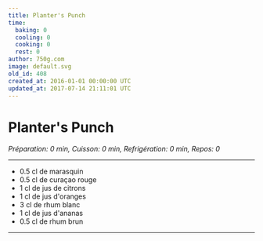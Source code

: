 ```yaml
---
title: Planter's Punch
time:
  baking: 0
  cooling: 0
  cooking: 0
  rest: 0
author: 750g.com
image: default.svg
old_id: 408
created_at: 2016-01-01 00:00:00 UTC
updated_at: 2017-07-14 21:11:01 UTC
---
```


# Planter's Punch

_Préparation: 0 min, Cuisson: 0 min, Refrigération: 0 min, Repos: 0_

---

- 0.5 cl de marasquin
- 0.5 cl de curaçao rouge
- 1 cl de jus de citrons
- 1 cl de jus d'oranges
- 3 cl de rhum blanc
- 1 cl de jus d'ananas
- 0.5 cl de rhum brun

---
